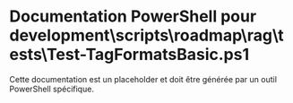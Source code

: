 # Documentation PowerShell pour development\scripts\roadmap\rag\tests\Test-TagFormatsBasic.ps1

Cette documentation est un placeholder et doit être générée par un outil PowerShell spécifique.
